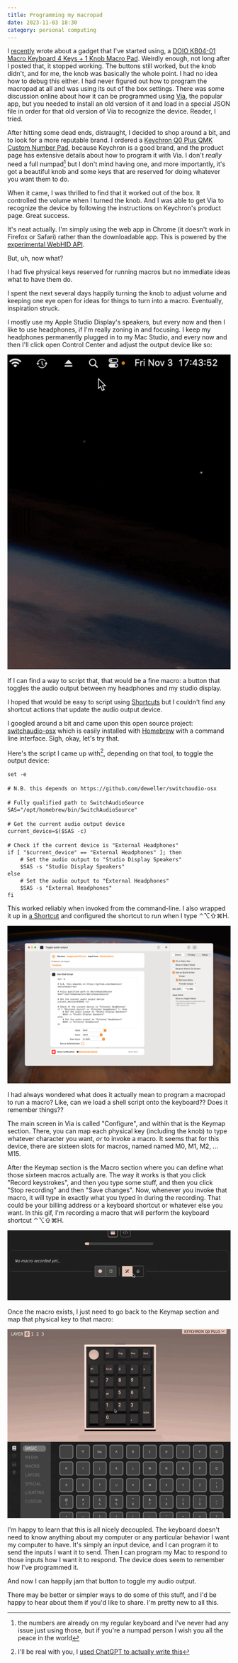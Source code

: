 ```yaml
---
title: Programming my macropad
date: 2023-11-03 18:30
category: personal computing
---
```


I [recently](/2023/the-apple-studio-displays-missing-volume-knob) wrote about a gadget that I've started using, a [DOIO KB04-01 Macro Keyboard 4 Keys + 1 Knob Macro Pad](https://www.whatgeek.com/products/doio-kb04-01-macro-keyboard-4-keys-1-knob-macro-pad). Weirdly enough, not long after I posted that, it stopped working. The buttons still worked, but the knob didn't, and for me, the knob was basically the whole point. I had no idea how to debug this either. I had never figured out how to program the macropad at all and was using its out of the box settings. There was some discussion online about how it can be programmed using [Via](https://usevia.app/), the popular app, but you needed to install an old version of it and load in a special JSON file in order for that old version of Via to recognize the device. Reader, I tried.

After hitting some dead ends, distraught, I decided to shop around a bit, and to look for a more reputable brand. I ordered a [Keychron Q0 Plus QMK Custom Number Pad](https://www.keychron.com/products/keychron-q0-plus-qmk-custom-number-pad), because Keychron is a good brand, and the product page has extensive details about how to program it with Via. I don't _really_ need a full numpad[^1] but I don't mind having one, and more importantly, it's got a beautiful knob and some keys that are reserved for doing whatever you want them to do.

[^1]: the numbers are already on my regular keyboard and I've never had any issue just using those, but if you're a numpad person I wish you all the peace in the world

When it came, I was thrilled to find that it worked out of the box. It controlled the volume when I turned the knob. And I was able to get Via to recognize the device by following the instructions on Keychron's product page. Great success.

It's neat actually. I'm simply using the web app in Chrome (it doesn't work in Firefox or Safari) rather than the downloadable app. This is powered by the [experimental WebHID API](https://developer.mozilla.org/en-US/docs/Web/API/WebHID_API).

But, uh, now what?

I had five physical keys reserved for running macros but no immediate ideas what to have them do.

I spent the next several days happily turning the knob to adjust volume and keeping one eye open for ideas for things to turn into a macro. Eventually, inspiration struck.

I mostly use my Apple Studio Display's speakers, but every now and then I like to use headphones, if I'm really zoning in and focusing. I keep my headphones permanently plugged in to my Mac Studio, and every now and then I'll click open Control Center and adjust the output device like so:

![Gif showing me tapping on the macOS Sonoma Control Center menu bar icon and changing my audio output to my headphones](/img/2023-11-03-toggle-audio-output.gif)

If I can find a way to script that, that would be a fine macro: a button that toggles the audio output between my headphones and my studio display.

I hoped that would be easy to script using [Shortcuts](https://support.apple.com/guide/shortcuts-mac/) but I couldn't find any shortcut actions that update the audio output device.

I googled around a bit and came upon this open source project: [switchaudio-osx](https://github.com/deweller/switchaudio-osx) which is easily installed with [Homebrew](https://brew.sh) with a command line interface. Sigh, okay, let's try that.

Here's the script I came up with[^2], depending on that tool, to toggle the output device:

```shell
set -e

# N.B. this depends on https://github.com/deweller/switchaudio-osx

# Fully qualified path to SwitchAudioSource
SAS="/opt/homebrew/bin/SwitchAudioSource"

# Get the current audio output device
current_device=$($SAS -c)

# Check if the current device is "External Headphones"
if [ "$current_device" == "External Headphones" ]; then
    # Set the audio output to "Studio Display Speakers"
    $SAS -s "Studio Display Speakers"
else
    # Set the audio output to "External Headphones"
    $SAS -s "External Headphones"
fi
```

This worked reliably when invoked from the command-line. I also wrapped it up in [a Shortcut](https://www.icloud.com/shortcuts/e3fc8cf8c01e4e87871ced94a70a1d62) and configured the shortcut to run when I type ⌃⌥⇧⌘H.

![Screenshot showing the Shortcuts app using the Run Shell Script action to run that shell script](/img/2023-11-03-toggle-audio-shortcut.png)

[^2]: I'll be real with you, I [used ChatGPT to actually write this](https://chat.openai.com/share/5536ddeb-ec8c-4c40-8c6b-a8436ccfe5c1)

I had always wondered what does it actually mean to program a macropad to run a macro? Like, can we load a shell script onto the keyboard?? Does it remember things??

The main screen in Via is called "Configure", and within that is the Keymap section. There, you can map each physical key (including the knob) to type whatever character you want, _or_ to invoke a macro. It seems that for this device, there are sixteen slots for macros, named  named M0, M1, M2, ... M15.

After the Keymap section is the Macro section where you can define what those sixteen macros actually are. The way it works is that you click "Record keystrokes", and then you type some stuff, and then you click "Stop recording" and then "Save changes". Now, whenever you invoke that macro, it will type in exactly what you typed in during the recording. That could be your billing address or a keyboard shortcut or whatever else you want. In this gif, I'm recording a macro that will perform the keyboard shortcut ⌃⌥⇧⌘H.

![Recording a macro to invoke the shortcut](/img/2023-11-03-recording-macro.gif)

Once the macro exists, I just need to go back to the Keymap section and map that physical key to that macro:

![Mapping the key to the macro](/img/2023-11-03-mapping-key.gif)

I'm happy to learn that this is all nicely decoupled. The keyboard doesn't need to know anything about my computer or any particular behavior I want my computer to have. It's simply an input device, and I can program it to send the inputs I want it to send. Then I can program my Mac to respond to those inputs how I want it to respond. The device does seem to remember how I've programmed it.

And now I can happily jam that button to toggle my audio output.

There may be better or simpler ways to do some of this stuff, and I'd be happy to hear about them if you'd like to share. I'm pretty new to all this.
